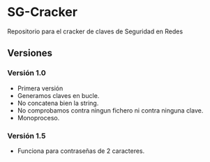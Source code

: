 # SG-Cracker
Repositorio para el cracker de claves de Seguridad en Redes

## Versiones
### Versión 1.0
 - Primera versión
 - Generamos claves en bucle.
 - No concatena bien la string.
 - No comprobamos contra ningun fichero ni contra ninguna clave.
 - Monoproceso.

### Versión 1.5
 - Funciona para contraseñas de 2 caracteres.
